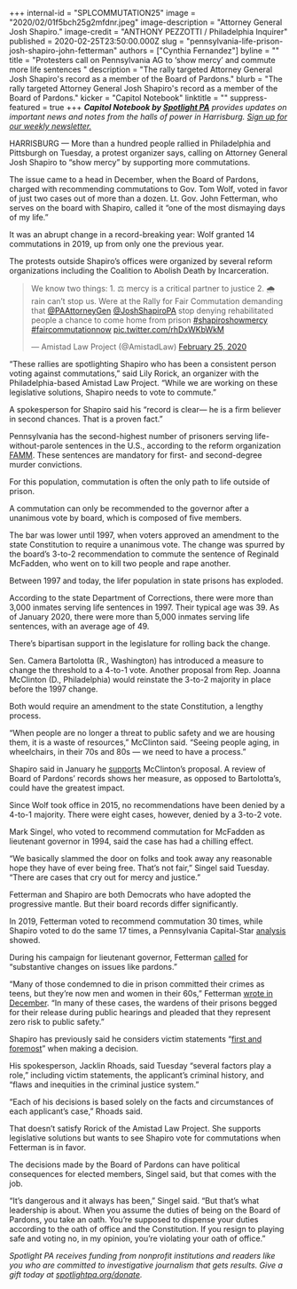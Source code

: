 +++
internal-id = "SPLCOMMUTATION25"
image = "2020/02/01f5bch25g2mfdnr.jpeg"
image-description = "Attorney General Josh Shapiro."
image-credit = "ANTHONY PEZZOTTI / Philadelphia Inquirer"
published = 2020-02-25T23:50:00.000Z
slug = "pennsylvania-life-prison-josh-shapiro-john-fetterman"
authors = ["Cynthia Fernandez"]
byline = ""
title = "Protesters call on Pennsylvania AG to ‘show mercy’ and commute more life sentences "
description = "The rally targeted Attorney General Josh Shapiro's record as a member of the Board of Pardons."
blurb = "The rally targeted Attorney General Josh Shapiro's record as a member of the Board of Pardons."
kicker = "Capitol Notebook"
linktitle = ""
suppress-featured = true
+++
<i><b>Capitol Notebook by </b></i><a href="https://lesspage.com/"><i><b>Spotlight PA</b></i></a><i> provides updates on important news and notes from the halls of power in Harrisburg. </i><a href="https://lesspage.com/newsletters"><i>Sign up for our weekly newsletter.</i></a>

HARRISBURG — More than a hundred people rallied in Philadelphia and Pittsburgh on Tuesday, a protest organizer says, calling on Attorney General Josh Shapiro to “show mercy” by supporting more commutations.

The issue came to a head in December, when the Board of Pardons, charged with recommending commutations to Gov. Tom Wolf, voted in favor of just two cases out of more than a dozen. Lt. Gov. John Fetterman, who serves on the board with Shapiro, called it “one of the most dismaying days of my life.”

It was an abrupt change in a record-breaking year: Wolf granted 14 commutations in 2019, up from only one the previous year.

The protests outside Shapiro’s offices were organized by several reform organizations including the Coalition to Abolish Death by Incarceration.

<blockquote class="twitter-tweet"><p lang="en" dir="ltr">We know two things: 1. ⚖️ mercy is a critical partner to justice 2. 🌧 rain can’t stop us. Were at the Rally for Fair Commutation demanding that <a href="https://twitter.com/PAAttorneyGen?ref_src=twsrc%5Etfw">@PAAttorneyGen</a> <a href="https://twitter.com/JoshShapiroPA?ref_src=twsrc%5Etfw">@JoshShapiroPA</a> stop denying rehabilitated people a chance to come home from prison <a href="https://twitter.com/hashtag/shapiroshowmercy?src=hash&amp;ref_src=twsrc%5Etfw">#shapiroshowmercy</a> <a href="https://twitter.com/hashtag/faircommutationnow?src=hash&amp;ref_src=twsrc%5Etfw">#faircommutationnow</a> <a href="https://t.co/rhDxWKbWkM">pic.twitter.com/rhDxWKbWkM</a></p>&mdash; Amistad Law Project (@AmistadLaw) <a href="https://twitter.com/AmistadLaw/status/1232356426150006784?ref_src=twsrc%5Etfw">February 25, 2020</a></blockquote>
<script async src="https://platform.twitter.com/widgets.js" charset="utf-8"></script>

“These rallies are spotlighting Shapiro who has been a consistent person voting against commutations,” said Lily Rorick, an organizer with the Philadelphia-based Amistad Law Project. “While we are working on these legislative solutions, Shapiro needs to vote to commute.”

A spokesperson for Shapiro said his “record is clear— he is a firm believer in second chances. That is a proven fact.”

Pennsylvania has the second-highest number of prisoners serving life-without-parole sentences in the U.S., according to the reform organization <a href="https://famm.org/wp-content/uploads/FactSheet-memos_Pennsylvania.pdf">FAMM</a>. These sentences are mandatory for first- and second-degree murder convictions.

For this population, commutation is often the only path to life outside of prison.

A commutation can only be recommended to the governor after a unanimous vote by board, which is composed of five members.

The bar was lower until 1997, when voters approved an amendment to the state Constitution to require a unanimous vote. The change was spurred by the board’s 3-to-2 recommendation to commute the sentence of Reginald McFadden, who went on to kill two people and rape another.

Between 1997 and today, the lifer population in state prisons has exploded.

According to the state Department of Corrections, there were more than 3,000 inmates serving life sentences in 1997. Their typical age was 39. As of January 2020, there were more than 5,000 inmates serving life sentences, with an average age of 49.

There’s bipartisan support in the legislature for rolling back the change.

Sen. Camera Bartolotta (R., Washington) has introduced a measure to change the threshold to a 4-to-1 vote. Another proposal from Rep. Joanna McClinton (D., Philadelphia) would reinstate the 3-to-2 majority in place before the 1997 change.

Both would require an amendment to the state Constitution, a lengthy process.

“When people are no longer a threat to public safety and we are housing them, it is a waste of resources,” McClinton said. “Seeing people aging, in wheelchairs, in their 70s and 80s — we need to have a process.”

Shapiro said in January he <a href="https://twitter.com/PAAttorneyGen/status/1222210459643842560">supports</a> McClinton’s proposal. A review of Board of Pardons’ records shows her measure, as opposed to Bartolotta’s, could have the greatest impact.

Since Wolf took office in 2015, no recommendations have been denied by a 4-to-1 majority. There were eight cases, however, denied by a 3-to-2 vote.

<script src="https://lesspage.com/embed.js" async></script><div data-spl-embed-version="1" data-spl-src="https://lesspage.com/embeds/newsletter/"></div>

Mark Singel, who voted to recommend commutation for McFadden as lieutenant governor in 1994, said the case has had a chilling effect.

“We basically slammed the door on folks and took away any reasonable hope they have of ever being free. That’s not fair,” Singel said Tuesday. “There are cases that cry out for mercy and justice.”

Fetterman and Shapiro are both Democrats who have adopted the progressive mantle. But their board records differ significantly.

In 2019, Fetterman voted to recommend commutation 30 times, while Shapiro voted to do the same 17 times, a Pennsylvania Capital-Star <a href="https://www.penncapital-star.com/criminal-justice/fetterman-shapiro-say-they-both-believe-in-second-chances-pardons-board-votes-tell-two-different-stories/">analysis</a> showed.

During his campaign for lieutenant governor, Fetterman <a href="https://www.washingtonpost.com/news/powerpost/wp/2018/05/17/john-fetterman-pittsburghs-socialists-trump-district-democrats-some-winners-from-this-weeks-elections/">called</a> for “substantive changes on issues like pardons.”

“Many of those condemned to die in prison committed their crimes as teens, but they’re now men and women in their 60s,” Fetterman <a href="https://www.inquirer.com/opinion/commentary/board-pardons-john-fetterman-josh-shapiro-clemency-20191226.html">wrote in December</a>. “In many of these cases, the wardens of their prisons begged for their release during public hearings and pleaded that they represent zero risk to public safety.”

Shapiro has previously said he considers victim statements “<a href="https://www.inquirer.com/philly/news/crime/in-attorney-general-josh-shapiro-philly-lifers-clemency-plea-hits-a-roadblock-20180301.html">first and foremost</a>” when making a decision.

His spokesperson, Jacklin Rhoads, said Tuesday “several factors play a role,” including victim statements, the applicant’s criminal history, and “flaws and inequities in the criminal justice system.”

“Each of his decisions is based solely on the facts and circumstances of each applicant’s case,” Rhoads said.

That doesn’t satisfy Rorick of the Amistad Law Project. She supports legislative solutions but wants to see Shapiro vote for commutations when Fetterman is in favor.

The decisions made by the Board of Pardons can have political consequences for elected members, Singel said, but that comes with the job.

“It’s dangerous and it always has been,” Singel said. “But that’s what leadership is about. When you assume the duties of being on the Board of Pardons, you take an oath. You’re supposed to dispense your duties according to the oath of office and the Constitution. If you resign to playing safe and voting no, in my opinion, you’re violating your oath of office.”

<i>Spotlight PA receives funding from nonprofit institutions and readers like you who are committed to investigative journalism that gets results. Give a gift today at </i><a href="https://lesspage.com/donate"><i>spotlightpa.org/donate</i></a><i>.</i>

